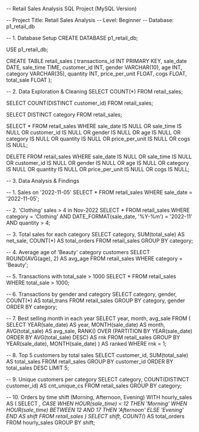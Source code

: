-- Retail Sales Analysis SQL Project (MySQL Version)

-- Project Title: Retail Sales Analysis
-- Level: Beginner
-- Database: p1_retail_db

-- 1. Database Setup
CREATE DATABASE p1_retail_db;

USE p1_retail_db;

CREATE TABLE retail_sales (
    transactions_id INT PRIMARY KEY,
    sale_date DATE,
    sale_time TIME,
    customer_id INT,
    gender VARCHAR(10),
    age INT,
    category VARCHAR(35),
    quantity INT,
    price_per_unit FLOAT,
    cogs FLOAT,
    total_sale FLOAT
);

-- 2. Data Exploration & Cleaning
SELECT COUNT(*) FROM retail_sales;

SELECT COUNT(DISTINCT customer_id) FROM retail_sales;

SELECT DISTINCT category FROM retail_sales;

SELECT * FROM retail_sales
WHERE 
    sale_date IS NULL OR sale_time IS NULL OR customer_id IS NULL OR 
    gender IS NULL OR age IS NULL OR category IS NULL OR 
    quantity IS NULL OR price_per_unit IS NULL OR cogs IS NULL;

DELETE FROM retail_sales
WHERE 
    sale_date IS NULL OR sale_time IS NULL OR customer_id IS NULL OR 
    gender IS NULL OR age IS NULL OR category IS NULL OR 
    quantity IS NULL OR price_per_unit IS NULL OR cogs IS NULL;

-- 3. Data Analysis & Findings

-- 1. Sales on '2022-11-05'
SELECT *
FROM retail_sales
WHERE sale_date = '2022-11-05';

-- 2. 'Clothing' sales > 4 in Nov-2022
SELECT *
FROM retail_sales
WHERE category = 'Clothing'
  AND DATE_FORMAT(sale_date, '%Y-%m') = '2022-11'
  AND quantity > 4;

-- 3. Total sales for each category
SELECT 
    category,
    SUM(total_sale) AS net_sale,
    COUNT(*) AS total_orders
FROM retail_sales
GROUP BY category;

-- 4. Average age of 'Beauty' category customers
SELECT 
    ROUND(AVG(age), 2) AS avg_age
FROM retail_sales
WHERE category = 'Beauty';

-- 5. Transactions with total_sale > 1000
SELECT *
FROM retail_sales
WHERE total_sale > 1000;

-- 6. Transactions by gender and category
SELECT 
    category,
    gender,
    COUNT(*) AS total_trans
FROM retail_sales
GROUP BY category, gender
ORDER BY category;

-- 7. Best selling month in each year
SELECT 
    year,
    month,
    avg_sale
FROM (
    SELECT 
        YEAR(sale_date) AS year,
        MONTH(sale_date) AS month,
        AVG(total_sale) AS avg_sale,
        RANK() OVER (PARTITION BY YEAR(sale_date) ORDER BY AVG(total_sale) DESC) AS rnk
    FROM retail_sales
    GROUP BY YEAR(sale_date), MONTH(sale_date)
) AS ranked
WHERE rnk = 1;

-- 8. Top 5 customers by total sales
SELECT 
    customer_id,
    SUM(total_sale) AS total_sales
FROM retail_sales
GROUP BY customer_id
ORDER BY total_sales DESC
LIMIT 5;

-- 9. Unique customers per category
SELECT 
    category,
    COUNT(DISTINCT customer_id) AS cnt_unique_cs
FROM retail_sales
GROUP BY category;

-- 10. Orders by time shift (Morning, Afternoon, Evening)
WITH hourly_sales AS (
    SELECT *,
        CASE
            WHEN HOUR(sale_time) < 12 THEN 'Morning'
            WHEN HOUR(sale_time) BETWEEN 12 AND 17 THEN 'Afternoon'
            ELSE 'Evening'
        END AS shift
    FROM retail_sales
)
SELECT 
    shift,
    COUNT(*) AS total_orders
FROM hourly_sales
GROUP BY shift;
